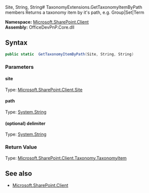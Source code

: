 Site, String, String# TaxonomyExtensions.GetTaxonomyItemByPath members
Returns a taxonomy item by it's path, e.g. Group|Set|Term  

**Namespace:** [Microsoft.SharePoint.Client](Microsoft.SharePoint.Client.md)  
**Assembly:** OfficeDevPnP.Core.dll  
## Syntax
```C#
public static  GetTaxonomyItemByPath(Site, String, String)
```
### Parameters
#### site
Type: [Microsoft.SharePoint.Client.Site](Microsoft.SharePoint.Client.Site.md) 
#### 
#### path
Type: [System.String](System.String.md) 
#### 
#### (optional) delimiter
Type: [System.String](System.String.md) 
#### 
### Return Value
Type: [Microsoft.SharePoint.Client.Taxonomy.TaxonomyItem](Microsoft.SharePoint.Client.Taxonomy.TaxonomyItem.md)
## See also
- [Microsoft.SharePoint.Client](Microsoft.SharePoint.Client.md)
